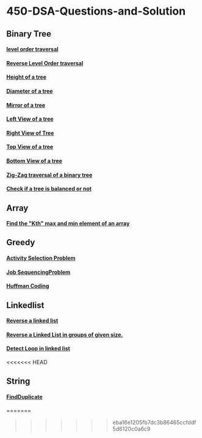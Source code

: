 # 450-DSA-Questions-and-Solution
## Binary Tree
#### [level order traversal](https://practice.geeksforgeeks.org/problems/level-order-traversal/1)
#### [Reverse Level Order traversal](https://practice.geeksforgeeks.org/problems/reverse-level-order-traversal/1)
#### [Height of a tree](https://practice.geeksforgeeks.org/problems/height-of-binary-tree/1)
#### [Diameter of a tree](https://practice.geeksforgeeks.org/problems/diameter-of-binary-tree/1)
#### [Mirror of a tree](https://www.geeksforgeeks.org/create-a-mirror-tree-from-the-given-binary-tree/)
#### [Left View of a tree](https://practice.geeksforgeeks.org/problems/left-view-of-binary-tree/1)
#### [Right View of Tree](https://practice.geeksforgeeks.org/problems/right-view-of-binary-tree/1)
#### [Top View of a tree](https://practice.geeksforgeeks.org/problems/top-view-of-binary-tree/1)
#### [Bottom View of a tree](https://practice.geeksforgeeks.org/problems/bottom-view-of-binary-tree/1)
#### [Zig-Zag traversal of a binary tree](https://practice.geeksforgeeks.org/problems/zigzag-tree-traversal/1)
#### [Check if a tree is balanced or not](https://practice.geeksforgeeks.org/problems/zigzag-tree-traversal/1)
## Array
#### [Find the "Kth" max and min element of an array ](https://practice.geeksforgeeks.org/problems/kth-smallest-element/0)
## Greedy
#### [Activity Selection Problem](https://practice.geeksforgeeks.org/problems/n-meetings-in-one-room-1587115620/1)
#### [Job SequencingProblem](https://practice.geeksforgeeks.org/problems/job-sequencing-problem-1587115620/1#)
#### [Huffman Coding](https://practice.geeksforgeeks.org/problems/huffman-encoding/0)
## Linkedlist
#### [Reverse a linked list](https://practice.geeksforgeeks.org/problems/reverse-a-linked-list/1#)
#### [Reverse a Linked List in groups of given size.](https://practice.geeksforgeeks.org/problems/reverse-a-linked-list-in-groups-of-given-size/1#)
#### [Detect Loop in linked list](https://practice.geeksforgeeks.org/problems/detect-loop-in-linked-list/1#)
<<<<<<< HEAD
## String
#### [FindDuplicate](https://leetcode.com/problems/find-all-duplicates-in-an-array/submissions/)
=======
>>>>>>> eba16e1205fb7dc3b86465ccfddf5d6120c0a6c9

